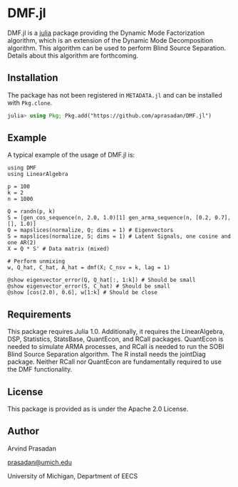 # DMF.jl

DMF.jl is a [julia](https://julialang.org/) package providing the Dynamic Mode Factorization algorithm, which is an extension of the Dynamic Mode Decomposition algorithm. This algorithm can be used to perform Blind Source Separation. Details about this algorithm are forthcoming. 

## Installation

The package has not been registered in `METADATA.jl` and can be installed with `Pkg.clone`.
```julia
julia> using Pkg; Pkg.add("https://github.com/aprasadan/DMF.jl")
```

## Example

A typical example of the usage of DMF.jl is:
```
using DMF
using LinearAlgebra

p = 100
k = 2
n = 1000

Q = randn(p, k)
S = [gen_cos_sequence(n, 2.0, 1.0)[1] gen_arma_sequence(n, [0.2, 0.7], [], 1.0)] 
Q = mapslices(normalize, Q; dims = 1) # Eigenvectors
S = mapslices(normalize, S; dims = 1) # Latent Signals, one cosine and one AR(2)
X = Q * S' # Data matrix (mixed)

# Perform unmixing
w, Q_hat, C_hat, A_hat = dmf(X; C_nsv = k, lag = 1)

@show eigenvector_error(Q, Q_hat[:, 1:k]) # Should be small
@show eigenvector_error(S, C_hat) # Should be small
@show [cos(2.0), 0.6], w[1:k] # Should be close
```

## Requirements

This package requires Julia 1.0. Additionally, it requires the LinearAlgebra, DSP, Statistics, StatsBase, QuantEcon, and RCall packages. QuantEcon is needed to simulate ARMA processes, and RCall is needed to run the SOBI Blind Source Separation algorithm. The R install needs the jointDiag package. Neither RCall nor QuantEcon are fundamentally required to use the DMF functionality. 

## License

This package is provided as is under the Apache 2.0 License. 

## Author

Arvind Prasadan

prasadan@umich.edu

University of Michigan, Department of EECS

